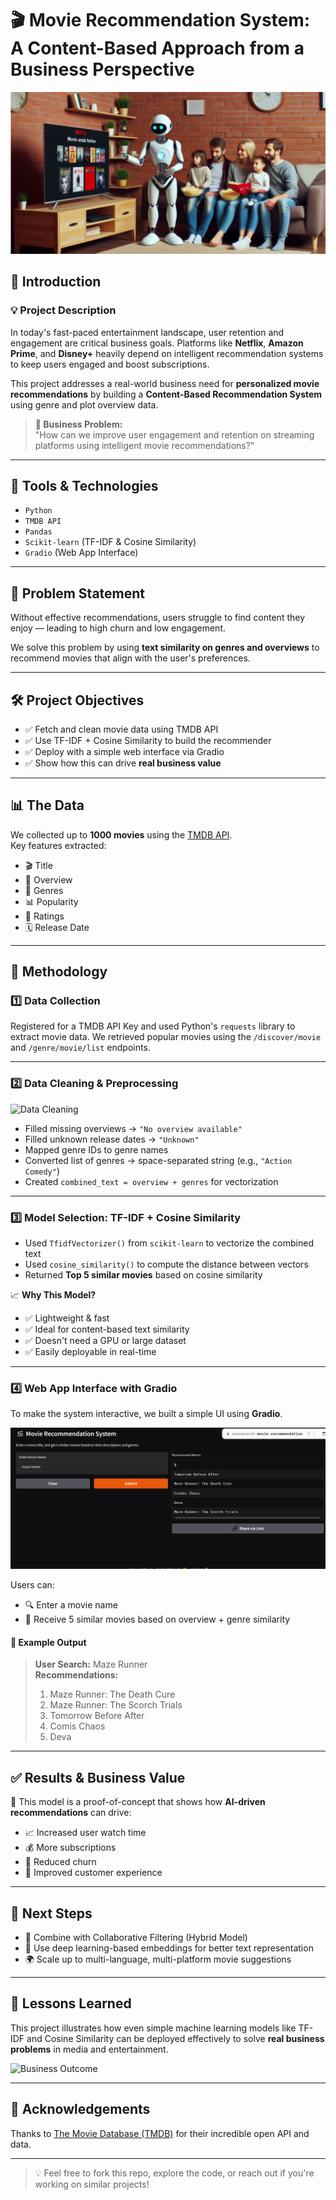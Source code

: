 # 🎬 Movie Recommendation System: A Content-Based Approach from a Business Perspective
![Screenshot](https://raw.githubusercontent.com/Jamestown34/Movie-Recommendation/main/images/Screenshot%20(41).png)
 <!-- 🔁 Replace with your image URL -->

## 📌 Introduction

### 💡 Project Description

In today's fast-paced entertainment landscape, user retention and engagement are critical business goals. Platforms like **Netflix**, **Amazon Prime**, and **Disney+** heavily depend on intelligent recommendation systems to keep users engaged and boost subscriptions.

This project addresses a real-world business need for **personalized movie recommendations** by building a **Content-Based Recommendation System** using genre and plot overview data.

> **🧠 Business Problem:**  
> "How can we improve user engagement and retention on streaming platforms using intelligent movie recommendations?"

---

## 🧰 Tools & Technologies

- `Python`
- `TMDB API`
- `Pandas`
- `Scikit-learn` (TF-IDF & Cosine Similarity)
- `Gradio` (Web App Interface)

---

## 🎯 Problem Statement

Without effective recommendations, users struggle to find content they enjoy — leading to high churn and low engagement.

We solve this problem by using **text similarity on genres and overviews** to recommend movies that align with the user's preferences.

---

## 🛠️ Project Objectives

- ✅ Fetch and clean movie data using TMDB API  
- ✅ Use TF-IDF + Cosine Similarity to build the recommender  
- ✅ Deploy with a simple web interface via Gradio  
- ✅ Show how this can drive **real business value**

---

## 📊 The Data

We collected up to **1000 movies** using the [TMDB API](https://www.themoviedb.org/documentation/api).  
Key features extracted:

- 🎬 Title  
- 📝 Overview  
- 🧩 Genres  
- 📊 Popularity  
- 🌟 Ratings  
- 🗓️ Release Date  

---

## 🔧 Methodology

### 1️⃣ Data Collection

Registered for a TMDB API Key and used Python's `requests` library to extract movie data. We retrieved popular movies using the `/discover/movie` and `/genre/movie/list` endpoints.

---

### 2️⃣ Data Cleaning & Preprocessing

![Data Cleaning](https://your-second-image-link.com) <!-- 🔁 Replace with actual image URL -->

- Filled missing overviews → `"No overview available"`  
- Filled unknown release dates → `"Unknown"`  
- Mapped genre IDs to genre names  
- Converted list of genres → space-separated string (e.g., `"Action Comedy"`)  
- Created `combined_text = overview + genres` for vectorization  

---

### 3️⃣ Model Selection: TF-IDF + Cosine Similarity

- Used `TfidfVectorizer()` from `scikit-learn` to vectorize the combined text  
- Used `cosine_similarity()` to compute the distance between vectors  
- Returned **Top 5 similar movies** based on cosine similarity  

📈 **Why This Model?**

- ✅ Lightweight & fast  
- ✅ Ideal for content-based text similarity  
- ✅ Doesn't need a GPU or large dataset  
- ✅ Easily deployable in real-time

---

### 4️⃣ Web App Interface with Gradio

To make the system interactive, we built a simple UI using **Gradio**.

![Screenshot](https://github.com/Jamestown34/Movie-Recommendation/blob/main/Screenshot%20(42).png) <!-- 🔁 Replace with actual image URL -->

Users can:

- 🔍 Enter a movie name  
- 🤖 Receive 5 similar movies based on overview + genre similarity  

#### 🧪 Example Output

> **User Search:** Maze Runner  
> **Recommendations:**  
> 1. Maze Runner: The Death Cure  
> 2. Maze Runner: The Scorch Trials  
> 3. Tomorrow Before After  
> 4. Comis Chaos  
> 5. Deva  

---

## ✅ Results & Business Value

🎯 This model is a proof-of-concept that shows how **AI-driven recommendations** can drive:

- 📈 Increased user watch time  
- 💰 More subscriptions  
- 🔁 Reduced churn  
- 🤝 Improved customer experience  

---

## 🚀 Next Steps

- 🔄 Combine with Collaborative Filtering (Hybrid Model)  
- 🧠 Use deep learning-based embeddings for better text representation  
- 🌍 Scale up to multi-language, multi-platform movie suggestions  

---

## 🧠 Lessons Learned

This project illustrates how even simple machine learning models like TF-IDF and Cosine Similarity can be deployed effectively to solve **real business problems** in media and entertainment.

![Business Outcome](https://your-last-image-link.com) <!-- 🔁 Replace with actual image URL -->

---

## 🤝 Acknowledgements

Thanks to [The Movie Database (TMDB)](https://www.themoviedb.org/) for their incredible open API and data.

---

> 💡 Feel free to fork this repo, explore the code, or reach out if you're working on similar projects!
